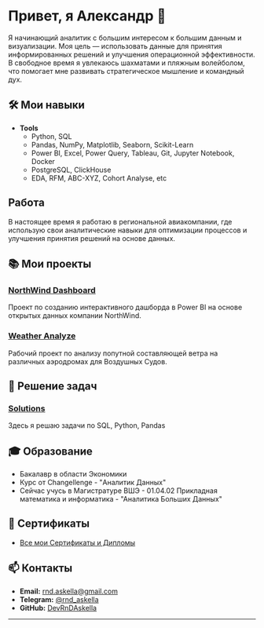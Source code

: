 # Привет, я Александр 👋

Я начинающий аналитик с большим интересом к большим данным и визуализации. Моя цель — использовать данные для принятия информированных решений и улучшения операционной эффективности. В свободное время я увлекаюсь шахматами и пляжным волейболом, что помогает мне развивать стратегическое мышление и командный дух.

## 🛠 Мои навыки

- **Tools**
  - Python, SQL
  - Pandas, NumPy, Matplotlib, Seaborn, Scikit-Learn
  - Power BI,  Excel, Power Query, Tableau, Git, Jupyter Notebook, Docker
  - PostgreSQL, ClickHouse
  - EDA, RFM, ABC-XYZ, Cohort Analyse, etc

## Работа 

В настоящее время я работаю в региональной авиакомпании, где использую свои аналитические навыки для оптимизации процессов и улучшения принятия решений на основе данных. 

## 📚 Мои проекты

### [NorthWind Dashboard](https://github.com/DevRnDAskella/NorthWind_BI_Dashboard)
Проект по созданию интерактивного дашборда в Power BI на основе открытых данных компании NorthWind.

### [Weather Analyze](https://github.com/DevRnDAskella/Weather-Analyze)
Рабочий проект по анализу попутной составляющей ветра на различных аэродромах для Воздушных Судов.

## 🧩 Решение задач

### [Solutions](https://github.com/DevRnDAskella/Solutions)
Здесь я решаю задачи по SQL, Python, Pandas

## 🎓 Образование

- Бакалавр в области Экономики
- Курс от Changellenge - "Аналитик Данных"
- Сейчас учусь в Магистратуре ВШЭ - 01.04.02 Прикладная математика и информатика - "Аналитика Больших Данных"

## 📝 Сертификаты

- [Все мои Сертификаты и Дипломы](https://drive.google.com/drive/folders/1nvRKgZmIqeze6j4n-yUIcECwCh9fvi2t?usp=drive_link)

## 📫 Контакты

- **Email:** [rnd.askella@gmail.com](mailto:rnd.askella@gmail.com)
- **Telegram:** [@rnd_askella](https://t.me/rnd_askella)
- **GitHub:** [DevRnDAskella](https://github.com/DevRnDAskella/DevRnDAskella/)
---

